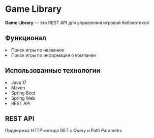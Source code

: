 <h1>Game Library</h1>
<p><b>Game Library</b> — это REST API для управления игровой библиотекой</p>
<h2>Функционал</h2>
<o><li>Поиск игры по названию</li>
   <li>Поиск игры по информации о компании</li></o>
<h2>Использованные технологии</h2>
<o><li>Java 17</li>
   <li>Maven</li>
   <li>Spring Boot</li>
   <li>Spring Web</li>
   <li>REST API</li></o>
<h2>REST API</h2>
<p>Поддержка HTTP метода GET c Query и Path Parametrs</p>
